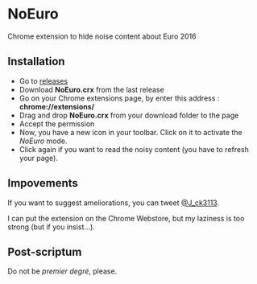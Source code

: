 # NoEuro
Chrome extension to hide noise content about Euro 2016

## Installation

* Go to [releases](https://github.com/Jack3113/NoEuro/releases/latest)
* Download __NoEuro.crx__ from the last release
* Go on your Chrome extensions page, by enter this address : __chrome://extensions/__
* Drag and drop __NoEuro.crx__ from your download folder to the page
* Accept the permission
* Now, you have a new icon in your toolbar. Click on it to activate the _NoEuro_ mode.
* Click again if you want to read the noisy content (you have to refresh your page).


## Impovements

If you want to suggest ameliorations, you can tweet [@J_ck3113](https://twitter.com/J_ck3113/).

I can put the extension on the Chrome Webstore, but my laziness is too strong (but if you insist…).

## Post-scriptum

Do not be _premier degré_, please.
